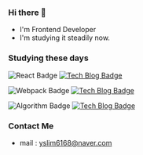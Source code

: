 ### Hi there 👋

* I'm Frontend Developer
* I'm studying it steadily now.
<!--
**limyeonsoo/limyeonsoo** is a ✨ _special_ ✨ repository because its `README.md` (this file) appears on your GitHub profile.

Here are some ideas to get you started:

- 🔭 I’m currently working on ...
- 🌱 I’m currently learning ...
- 👯 I’m looking to collaborate on ...
- 🤔 I’m looking for help with ...
- 💬 Ask me about ...
- 📫 How to reach me: ...
- 😄 Pronouns: ...
- ⚡ Fun fact: ...
-->


### Studying these days

![React Badge](https://img.shields.io/badge/React-white?logo=React) [![Tech Blog Badge](http://img.shields.io/badge/-Tech%20blog-black?style=flat-square&logo=github&https://www.notion.so/React-3652f7bbf64b4116b29390649f1bcaa7/)](https://www.notion.so/React-3652f7bbf64b4116b29390649f1bcaa7)


![Webpack Badge](https://img.shields.io/badge/Webpack-white?logo=Webpack) [![Tech Blog Badge](http://img.shields.io/badge/-Tech%20blog-black?style=flat-square&logo=github&link=https://www.notion.so/webpack-4072c43910364a77a741e25d08867812/)](https://www.notion.so/webpack-4072c43910364a77a741e25d08867812)


![Algorithm Badge](https://img.shields.io/badge/Algorithm-white) [![Tech Blog Badge](http://img.shields.io/badge/-Tech%20blog-black?style=flat-square&logo=github&link=https://www.notion.so/Algorithm-d4022ad74b344d73b98b60be28c59faa/)](https://www.notion.so/Algorithm-d4022ad74b344d73b98b60be28c59faa)

### Contact Me
* mail : yslim6168@naver.com

